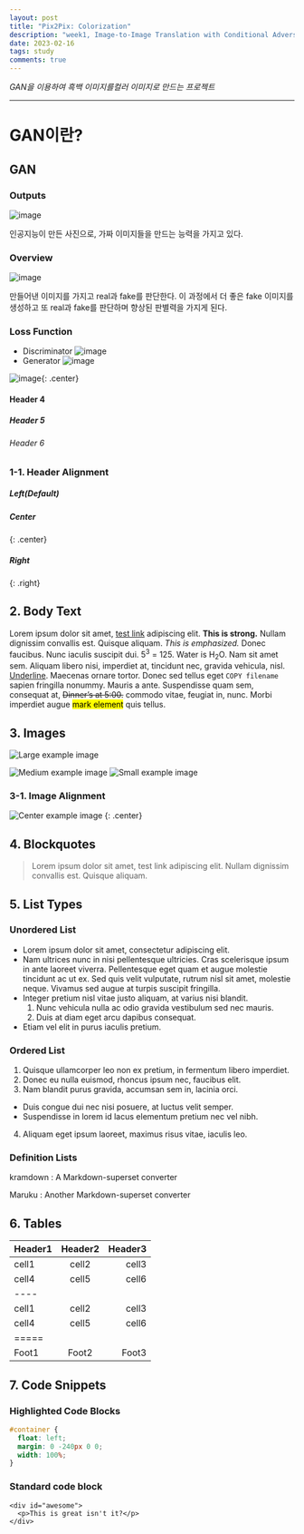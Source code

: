 ```yaml
---
layout: post
title: "Pix2Pix: Colorization"
description: "week1, Image-to-Image Translation with Conditional Adversarial Nets"
date: 2023-02-16
tags: study
comments: true
---
```


*GAN을 이용하여 흑백 이미지를컬러 이미지로 만드는 프로젝트*

---
# GAN이란?

## GAN

### Outputs

![image](https://user-images.githubusercontent.com/122149118/219203676-64579402-23f9-4174-b43f-81e81d0b267f.png)

 인공지능이 만든 사진으로, 가짜 이미지들을 만드는 능력을 가지고 있다.

### Overview

![image](https://user-images.githubusercontent.com/122149118/219212578-f7b4ddbc-e018-4331-8cf9-64c72ea0076f.png)

 만들어낸 이미지를 가지고 real과 fake를 판단한다. 이 과정에서 더 좋은 fake 이미지를 생성하고 또 real과 fake를 판단하며 향상된 판별력을 가지게 된다.

 ### Loss Function

 * Discriminator
 ![image](https://user-images.githubusercontent.com/122149118/219214467-6676d7b7-1fcf-47a8-8711-c08ad5c321af.png)
 * Generator
 ![image](https://user-images.githubusercontent.com/122149118/219214732-91679ef1-5f8a-475f-a4d9-3b93680d80de.png)

 ![image](https://user-images.githubusercontent.com/122149118/219215112-1a722f1c-bc9f-4085-a6ad-d4f644fbda61.png){: .center}

#### Header 4

##### Header 5

###### Header 6

### 1-1. Header Alignment 

##### Left(Default)

##### Center
{: .center}

##### Right
{: .right}

## 2. Body Text

Lorem ipsum dolor sit amet, [test link](https://www.google.com) adipiscing elit. **This is strong.** Nullam dignissim convallis est. Quisque aliquam. *This is emphasized.* Donec faucibus. Nunc iaculis suscipit dui. 5<sup>3</sup> = 125. Water is H<sub>2</sub>O. Nam sit amet sem. Aliquam libero nisi, imperdiet at, tincidunt nec, gravida vehicula, nisl. <u>Underline</u>. Maecenas ornare tortor. Donec sed tellus eget `COPY filename` sapien fringilla nonummy. Mauris a ante. Suspendisse quam sem, consequat at, <del>Dinner’s at 5:00.</del> commodo vitae, feugiat in, nunc. Morbi imperdiet augue <mark>mark element</mark> quis tellus.

## 3. Images

![Large example image](http://placehold.it/800x400 "Large example image")

![Medium example image](http://placehold.it/400x200 "Medium example image")
![Small example image](http://placehold.it/200x200 "Small example image")

### 3-1. Image Alignment

![Center example image](http://placehold.it/200x200 "Center")
{: .center}

## 4. Blockquotes

> Lorem ipsum dolor sit amet, test link adipiscing elit. Nullam dignissim convallis est. Quisque aliquam.

## 5. List Types

### Unordered List

* Lorem ipsum dolor sit amet, consectetur adipiscing elit.
* Nam ultrices nunc in nisi pellentesque ultricies. Cras scelerisque ipsum in ante laoreet viverra. Pellentesque eget quam et augue molestie tincidunt ac ut ex. Sed quis velit vulputate, rutrum nisl sit amet, molestie neque. Vivamus sed augue at turpis suscipit fringilla.
* Integer pretium nisl vitae justo aliquam, at varius nisi blandit.
  1. Nunc vehicula nulla ac odio gravida vestibulum sed nec mauris.
  2. Duis at diam eget arcu dapibus consequat.
* Etiam vel elit in purus iaculis pretium.

### Ordered List

1. Quisque ullamcorper leo non ex pretium, in fermentum libero imperdiet.
2. Donec eu nulla euismod, rhoncus ipsum nec, faucibus elit.
3. Nam blandit purus gravida, accumsan sem in, lacinia orci.
  * Duis congue dui nec nisi posuere, at luctus velit semper.
  * Suspendisse in lorem id lacus elementum pretium nec vel nibh.
4. Aliquam eget ipsum laoreet, maximus risus vitae, iaculis leo.

### Definition Lists

kramdown
: A Markdown-superset converter

Maruku
: Another Markdown-superset converter

## 6. Tables

| Header1 | Header2 | Header3 |
|:--------|:-------:|--------:|
| cell1   | cell2   | cell3   |
| cell4   | cell5   | cell6   |
|----
| cell1   | cell2   | cell3   |
| cell4   | cell5   | cell6   |
|=====
| Foot1   | Foot2   | Foot3


## 7. Code Snippets

### Highlighted Code Blocks

```css
#container {
  float: left;
  margin: 0 -240px 0 0;
  width: 100%;
}
```

### Standard code block

    <div id="awesome">
      <p>This is great isn't it?</p>
    </div>
